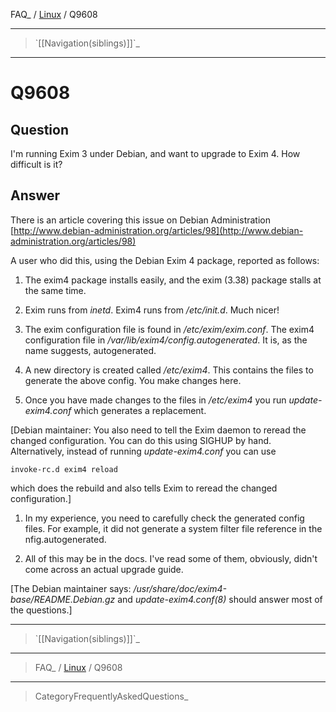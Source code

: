FAQ\_ / [Linux](FAQ/Linux) / Q9608

* * * * *

> \`[[Navigation(siblings)]]\`\_

* * * * *

Q9608
=====

Question
--------

I'm running Exim 3 under Debian, and want to upgrade to Exim 4. How
difficult is it?

Answer
------

There is an article covering this issue on Debian Administration
[http://www.debian-administration.org/articles/98](http://www.debian-administration.org/articles/98)

A user who did this, using the Debian Exim 4 package, reported as
follows:

1.  The exim4 package installs easily, and the exim (3.38) package
    stalls at the same time.

2.  Exim runs from *inetd*. Exim4 runs from */etc/init.d*. Much nicer!

3.  The exim configuration file is found in */etc/exim/exim.conf*. The
    exim4 configuration file in */var/lib/exim4/config.autogenerated*.
    It is, as the name suggests, autogenerated.

4.  A new directory is created called */etc/exim4*. This contains the
    files to generate the above config. You make changes here.

5.  Once you have made changes to the files in */etc/exim4* you run
    *update-exim4.conf* which generates a replacement.

[Debian maintainer: You also need to tell the Exim daemon to reread the
changed configuration. You can do this using SIGHUP by hand.
Alternatively, instead of running *update-exim4.conf* you can use

    invoke-rc.d exim4 reload

which does the rebuild and also tells Exim to reread the changed
configuration.]

1.  In my experience, you need to carefully check the generated config
    files. For example, it did not generate a system filter file
    reference in the nfig.autogenerated.

2.  All of this may be in the docs. I've read some of them, obviously,
    didn't come across an actual upgrade guide.

[The Debian maintainer says:
*/usr/share/doc/exim4-base/README.Debian.gz* and *update-exim4.conf(8)*
should answer most of the questions.]

* * * * *

> \`[[Navigation(siblings)]]\`\_

* * * * *

> FAQ\_ / [Linux](FAQ/Linux) / Q9608

* * * * *

> CategoryFrequentlyAskedQuestions\_
